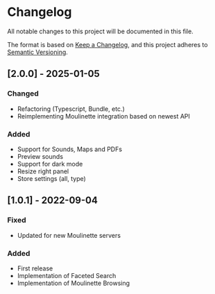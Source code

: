 # Changelog
All notable changes to this project will be documented in this file.

The format is based on [Keep a Changelog](https://keepachangelog.com/en/1.0.0/),
and this project adheres to [Semantic Versioning](https://semver.org/spec/v2.0.0.html).

## [2.0.0] - 2025-01-05
### Changed
- Refactoring (Typescript, Bundle, etc.)
- Reimplementing Moulinette integration based on newest API
### Added
- Support for Sounds, Maps and PDFs
- Preview sounds
- Support for dark mode
- Resize right panel
- Store settings (all, type)

## [1.0.1] - 2022-09-04
### Fixed
- Updated for new Moulinette servers
### Added
- First release
- Implementation of Faceted Search
- Implementation of Moulinette Browsing

